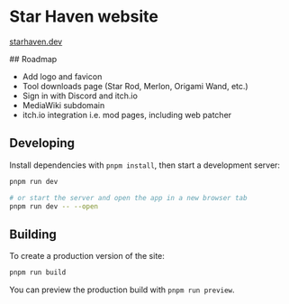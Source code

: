 # Star Haven website

[starhaven.dev](https://starhaven.dev)

## Roadmap

- Add logo and favicon
- Tool downloads page (Star Rod, Merlon, Origami Wand, etc.)
- Sign in with Discord and itch.io
- MediaWiki subdomain
- itch.io integration i.e. mod pages, including web patcher

## Developing

Install dependencies with `pnpm install`, then start a development server:

```bash
pnpm run dev

# or start the server and open the app in a new browser tab
pnpm run dev -- --open
```

## Building

To create a production version of the site:

```bash
pnpm run build
```

You can preview the production build with `pnpm run preview`.

